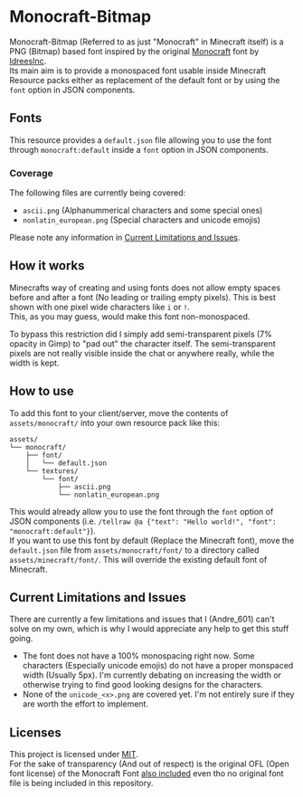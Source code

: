 # Monocraft-Bitmap

Monocraft-Bitmap (Referred to as just "Monocraft" in Minecraft itself) is a PNG (Bitmap) based font inspired by the original [Monocraft] font by [IdreesInc].  
Its main aim is to provide a monospaced font usable inside Minecraft Resource packs either as replacement of the default font or by using the `font` option in JSON components.

## Fonts

This resource provides a `default.json` file allowing you to use the font through `monocraft:default` inside a `font` option in JSON components.

### Coverage

The following files are currently being covered:

- `ascii.png` (Alphanummerical characters and some special ones)
- `nonlatin_european.png` (Special characters and unicode emojis)

Please note any information in [Current Limitations and Issues](#current-limitations-and-issues).

## How it works

Minecrafts way of creating and using fonts does not allow empty spaces before and after a font (No leading or trailing empty pixels). This is best shown with one pixel wide characters like `i` or `!`.  
This, as you may guess, would make this font non-monospaced.

To bypass this restriction did I simply add semi-transparent pixels (7% opacity in Gimp) to "pad out" the character itself. The semi-transparent pixels are not really visible inside the chat or anywhere really, while the width is kept.

## How to use

To add this font to your client/server, move the contents of `assets/monocraft/` into your own resource pack like this:
```
assets/
└── monocraft/
    ├── font/
    │   └── default.json
    └── textures/
        └── font/
            ├── ascii.png
            └── nonlatin_european.png
```
This would already allow you to use the font through the `font` option of JSON components (i.e. `/tellraw @a {"text": "Hello world!", "font": "monocraft:default"}`).  
If you want to use this font by default (Replace the Minecraft font), move the `default.json` file from `assets/monocraft/font/` to a directory called `assets/minecraft/font/`. This will override the existing default font of Minecraft.

## Current Limitations and Issues

There are currently a few limitations and issues that I (Andre_601) can't solve on my own, which is why I would appreciate any help to get this stuff going.

- The font does not have a 100% monospacing right now. Some characters (Especially unicode emojis) do not have a proper monspaced width (Usually 5px). I'm currently debating on increasing the width or otherwise trying to find good looking designs for the characters.
- None of the `unicode_<x>.png` are covered yet. I'm not entirely sure if they are worth the effort to implement.

## Licenses

This project is licensed under [MIT][license].  
For the sake of transparency (And out of respect) is the original OFL (Open font license) of the Monocraft Font [also included][monocraft-license] even tho no original font file is being included in this repository.

[Monocraft]: https://github.com/IdreesInc/Monocraft
[IdreesInc]: https://github.com/IdreesInc

[license]: https://github.com/Andre601/Monocraft-Bitmap/blob/main/LICENSE
[monocraft-license]: https://github.com/Andre601/Monocraft-Bitmap/blob/main/MONOCRAFT%20OFL%20LICENSE